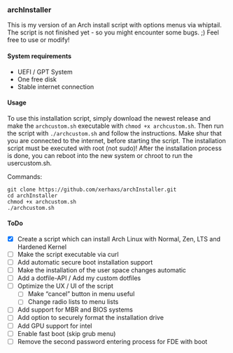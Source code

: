 ### archInstaller

This is my version of an Arch install script with options menus via whiptail. The script is not finished yet - so you might encounter some bugs. ;)
Feel free to use or modify!

#### System requirements

- UEFI / GPT System
- One free disk
- Stable internet connection

#### Usage

To use this installation script, simply download the newest release and make the `archcustom.sh` executable with `chmod +x archcustom.sh`.
Then run the script with `./archcustom.sh` and follow the instructions. Make shur that you are connected to the internet, before starting the script.
The installation script must be executed with root (not sudo)!
After the installation process is done, you can reboot into the new system or chroot to run the usercustom.sh.

Commands:

```
git clone https://github.com/xerhaxs/archInstaller.git
cd archInstaller
chmod +x archcustom.sh
./archcustom.sh
```

#### ToDo

- [X] Create a script which can install Arch Linux with Normal, Zen, LTS and Hardened Kernel
- [ ] Make the script executable via curl
- [ ] Add automatic secure boot installation support
- [ ] Make the installation of the user space changes automatic
- [ ] Add a dotfile-API / Add my custom dotfiles
- [ ] Optimize the UX / UI of the script
  - [ ] Make “cancel” button in menu useful
  - [ ] Change radio lists to menu lists
- [ ] Add support for MBR and BIOS systems
- [ ] Add option to securely format the installation drive
- [ ] Add GPU support for intel
- [ ] Enable fast boot (skip grub menu)
- [ ] Remove the second password entering process for FDE with boot